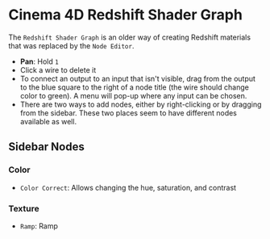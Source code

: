 # Cinema 4D Redshift Shader Graph

The `Redshift Shader Graph` is an older way of creating Redshift materials that was replaced by the `Node Editor`.

- **Pan**: Hold `1`
- Click a wire to delete it
- To connect an output to an input that isn't visible, drag from the output to the blue square to the right of a node title (the wire should change color to green). A menu will pop-up where any input can be chosen.
- There are two ways to add nodes, either by right-clicking or by dragging from the sidebar. These two places seem to have different nodes available as well.

## Sidebar Nodes

### Color

- `Color Correct`: Allows changing the hue, saturation, and contrast

### Texture

- `Ramp`: Ramp
